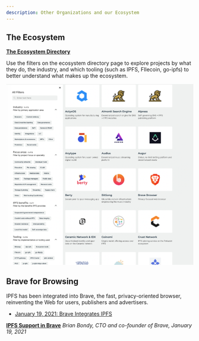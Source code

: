 ```yaml
---
description: Other Organizations and our Ecosystem
---
```


## The Ecosystem

<!-- Need a summary paragraph -->

**[The Ecosystem Directory](https://ecosystem.ipfs.io/)**

Use the filters on the ecosystem directory page to explore projects by what they do, the industry, and which tooling (such as IPFS, FIlecoin, go-ipfs) to better understand what makes up the ecosystem.

![Ecosystem Directory Filter](../../.gitbook/assets/ecosystem-filters.png)


## Brave for Browsing

IPFS has been integrated into Brave, the fast, privacy-oriented browser, reinventing the Web for users, publishers and advertisers.

- [January 19, 2021: Brave Integrates IPFS](https://brave.com/brave-integrates-ipfs/)

**[IPFS Support in Brave](https://brave.com/ipfs-support/)**
_Brian Bondy, CTO and co-founder of Brave, January 19, 2021_
